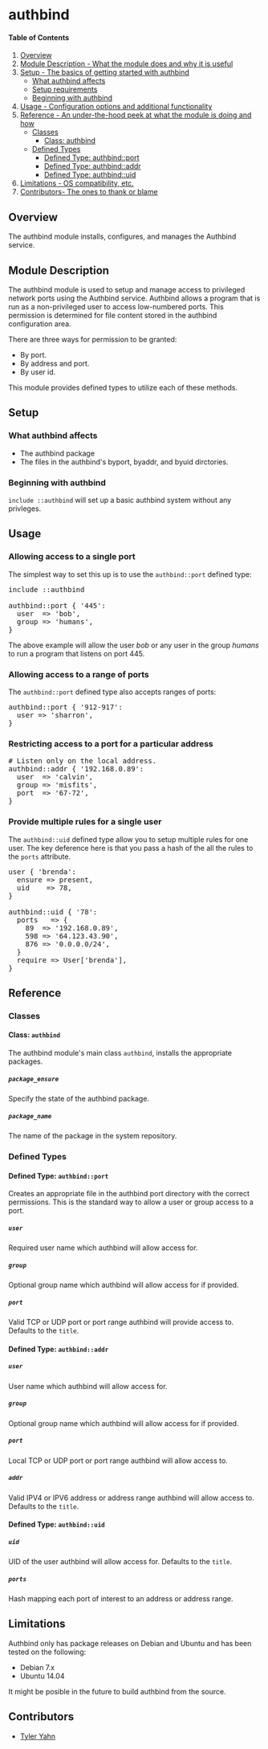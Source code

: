 # authbind

#### Table of Contents

1. [Overview](#overview)
2. [Module Description - What the module does and why it is useful](#module-description)
3. [Setup - The basics of getting started with authbind](#setup)
    * [What authbind affects](#what-authbind-affects)
    * [Setup requirements](#setup-requirements)
    * [Beginning with authbind](#beginning-with-authbind)
4. [Usage - Configuration options and additional functionality](#usage)
5. [Reference - An under-the-hood peek at what the module is doing and how](#reference)
    * [Classes](#classes)
        * [Class: authbind](#class:-authbind)
    * [Defined Types](#defined-types)
        * [Defined Type: authbind::port](#defined-type:-authbind::port)
        * [Defined Type: authbind::addr](#defined-type:-authbind::addr)
        * [Defined Type: authbind::uid](#defined-type:-authbind::uid)
5. [Limitations - OS compatibility, etc.](#limitations)
6. [Contributors- The ones to thank or blame](#contributors)

## Overview

The authbind module installs, configures, and manages the Authbind service.

## Module Description

The authbind module is used to setup and manage access to privileged network ports using the Authbind service.  Authbind allows a program that is run as a non-privileged user to access low-numbered ports. This permission is determined for file content stored in the authbind configuration area.

There are three ways for permission to be granted:

* By port.
* By address and port.
* By user id.

This module provides defined types to utilize each of these methods.

## Setup

### What authbind affects

* The authbind package
* The files in the authbind's byport, byaddr, and byuid dirctories.

### Beginning with authbind

`include ::authbind` will set up a basic authbind system without any privleges.

## Usage

### Allowing access to a single port

The simplest way to set this up is to use the `authbind::port` defined type:

<pre>
include ::authbind

authbind::port { '445':
  user  => 'bob',
  group => 'humans',
}
</pre>

The above example will allow the user *bob* or any user in the group *humans* to run a program that listens on port 445.

### Allowing access to a range of ports

The `authbind::port` defined type also accepts ranges of ports:

<pre>
authbind::port { '912-917':
  user => 'sharron',
}
</pre>

### Restricting access to a port for a particular address

<pre>
# Listen only on the local address.
authbind::addr { '192.168.0.89':
  user  => 'calvin',
  group => 'misfits',
  port  => '67-72',
}
</pre>

### Provide multiple rules for a single user

The `authbind::uid` defined type allow you to setup multiple rules for one user.  The key deference here is that you pass a hash of the all the rules to the `ports` attribute.

<pre>
user { 'brenda':
  ensure => present,
  uid    => 78,
}

authbind::uid { '78':
  ports   => {
    89  => '192.168.0.89',
    598 => '64.123.43.90',
    876 => '0.0.0.0/24',
  }
  require => User['brenda'],
}
</pre>

## Reference

### Classes

#### Class: `authbind`

The authbind module's main class `authbind`, installs the appropriate packages.

##### `package_ensure`

Specify the state of the authbind package.

##### `package_name`

The name of the package in the system repository.

### Defined Types

#### Defined Type: `authbind::port`

Creates an appropriate file in the authbind port directory with the correct permissions.  This is the standard way to allow a user or group access to a port.

##### `user`

Required user name which authbind will allow access for.

##### `group`

Optional group name which authbind will allow access for if provided.

##### `port`

Valid TCP or UDP port or port range authbind will provide access to. Defaults to the `title`.

#### Defined Type: `authbind::addr`

##### `user`

User name which authbind will allow access for.

##### `group`

Optional group name which authbind will allow access for if provided.

##### `port`

Local TCP or UDP port or port range authbind will allow access to.

##### `addr`

Valid IPV4 or IPV6 address or address range authbind will allow access to. Defaults to the `title`.

#### Defined Type: `authbind::uid`

##### `uid`

UID of the user authbind will allow access for. Defaults to the `title`.

##### `ports`

Hash mapping each port of interest to an address or address range.

## Limitations

Authbind only has package releases on Debian and Ubuntu and has been tested on the following:

* Debian 7.x
* Ubuntu 14.04

It might be posible in the future to build authbind from the source.

## Contributors

* [Tyler Yahn](https://github.com/MrAlias)
